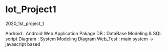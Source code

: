 # Iot_Project1
2020_1st_project_1


Android : Android Web Application Pakage
DB : DataBase Modeling & SQL script
Diagram : System Modeling Diagram
Web_Test : main system -> javascript based
